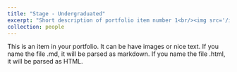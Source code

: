 ```yaml
---
title: "Stage - Undergraduated"
excerpt: "Short description of portfolio item number 1<br/><img src='/images/500x300.png'>"
collection: people
---
```


This is an item in your portfolio. It can be have images or nice text. If you name the file .md, it will be parsed as markdown. If you name the file .html, it will be parsed as HTML. 
